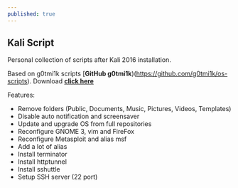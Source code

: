 ```yaml
---
published: true
---
```

## Kali Script 

Personal collection of scripts after Kali 2016 installation.

Based on g0tmi1k scripts [**GitHub g0tmi1k**)(https://github.com/g0tmi1k/os-scripts).
Download [**click here**](http://red.tf/s/kali_setup.sh)

Features:
- Remove folders (Public, Documents, Music, Pictures, Videos, Templates)
- Disable auto notification and screensaver
- Update and upgrade OS from full repositories
- Reconfigure GNOME 3, vim and FireFox
- Reconfigure Metasploit and alias msf
- Add a lot of alias
- Install terminator
- Install httptunnel
- Install sshuttle
- Setup SSH server (22 port)

